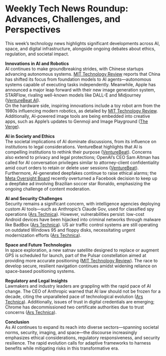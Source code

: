 # Weekly Tech News Roundup: Advances, Challenges, and Perspectives

This week’s technology news highlights significant developments across AI, space, and digital infrastructure, alongside ongoing debates about ethics, regulation, and societal impact.

**Innovations in AI and Robotics**  
AI continues to make groundbreaking strides, with Chinese startups advancing autonomous systems. [MIT Technology Review](https://www.technologyreview.com/2025/06/05/1117958/china-ai-agent-boom/) reports that China has shifted its focus from foundation models to AI agents—autonomous systems capable of executing tasks independently. Meanwhile, Apple has announced a major leap forward with their new image generation system, STARFlow, rivaling well-known models like DALL-E and Midjourney ([VentureBeat AI](https://venturebeat.com/ai/apple-makes-major-ai-advance-with-image-generation-technology-rivaling-dall-e-and-midjourney/)).  
On the hardware side, inspiring innovations include a toy robot arm from the 1980s influencing modern robotics, as detailed by [MIT Technology Review](https://www.technologyreview.com/2025/06/09/1118186/the-download-an-inspiring-toy-robot-arm-and-why-am-radio-matters/). Additionally, AI-powered image tools are being embedded into creative apps, such as Apple’s updates to Genmoji and Image Playground ([The Verge](https://www.apple.com/newsroom/2025/06/apple-intelligence-gets-even-more-powerful-with-new-capabilities-across-apple-devices/#:~:text=next-,News%20Ways%20to%20Explore%20Creativity%20with%20Updates%20to%20Genmoji%20and%20Image)).  

**AI in Society and Ethics**  
The societal implications of AI dominate discussions, from its influence on institutions to legal considerations. VentureBeat highlights that AI is compelling institutions to rethink their purpose ([VentureBeat](https://venturebeat.com/ai/like-humans-ai-is-forcing-institutions-to-rethink-their-purpose/)). Concerns also extend to privacy and legal protections; OpenAI’s CEO Sam Altman has called for AI conversation privileges similar to attorney-client confidentiality amid court orders to retain or delete user sessions ([VentureBeat](https://venturebeat.com/ai/sam-altman-calls-for-ai-privilege-as-openai-clarifies-court-order-to-retain-temporary-and-deleted-chatgpt-sessions/)). Furthermore, AI-generated deepfakes continue to raise ethical alarms; the [Meta Oversight Board](https://www.oversightboard.com/decision/fb-o7ai7uax/) recently overturned a Facebook decision to keep up a deepfake ad involving Brazilian soccer star Ronaldo, emphasizing the ongoing challenge of content moderation.  

**AI and Security Challenges**  
Security remains a significant concern, with intelligence agencies deploying custom AI tools—such as Anthropic’s Claude Gov, used for classified spy operations ([Ars Technica](https://arstechnica.com/ai/2025/06/anthropic-releases-custom-ai-chatbot-for-classified-spy-work/)). However, vulnerabilities persist: low-cost Android devices have been hijacked into criminal networks through malware like BadBox ([Ars Technica](https://arstechnica.com/security/2025/06/millions-of-low-cost-android-devices-turn-home-networks-into-crime-platforms/)). US air traffic control systems are still operating on outdated Windows 95 and floppy disks, necessitating urgent modernization efforts ([Ars Technica](https://arstechnica.com/information-technology/2025/06/faa-to-retire-floppy-disks-and-windows-95-amid-air-traffic-control-overhaul/)).  

**Space and Future Technologies**  
In space exploration, a new satnav satellite designed to replace or augment GPS is scheduled for launch, part of the Pulsar constellation aimed at providing more accurate positioning ([MIT Technology Review](https://www.technologyreview.com/2025/06/06/1117978/inside-the-race-to-find-gps-alternatives/)). The race to develop secure, resilient navigation continues amidst widening reliance on space-based positioning systems.  

**Regulatory and Legal Insights**  
Lawmakers and industry leaders are grappling with the rapid pace of AI change. The CEO of Anthropic warned that AI law should not be frozen for a decade, citing the unparalleled pace of technological evolution ([Ars Technica](https://arstechnica.com/ai/2025/06/in-10-years-all-bets-are-off-anthropic-ceo-opposes-decade-long-freeze-on-state-ai-laws/)). Additionally, issues of trust in digital credentials are emerging; Chrome has decommissioned two certificate authorities due to trust concerns ([Ars Technica](https://arstechnica.com/security/2025/06/chrome-boots-2-certificate-authorities-citing-a-lack-of-trust-and-confidence/)).

**Conclusion**  
As AI continues to expand its reach into diverse sectors—spanning societal norms, security, imaging, and space—the discourse increasingly emphasizes ethical considerations, regulatory responsiveness, and security resilience. The rapid evolution calls for adaptive frameworks to harness benefits while mitigating risks in this transformative era.